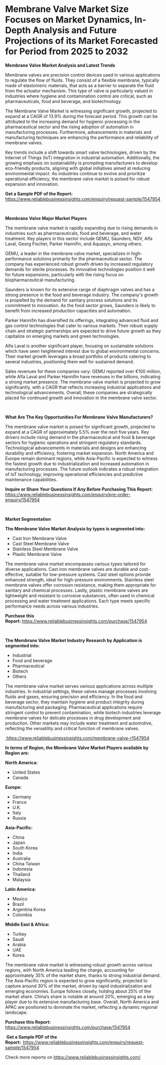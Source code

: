 <p><h1>Membrane Valve Market Size Focuses on Market Dynamics, In-Depth Analysis and Future Projections of its Market Forecasted for Period from 2025 to 2032</h1></p><p><strong>Membrane Valve Market Analysis and Latest Trends</strong></p>
<p><p>Membrane valves are precision control devices used in various applications to regulate the flow of fluids. They consist of a flexible membrane, typically made of elastomeric materials, that acts as a barrier to separate the fluid from the actuator mechanism. This type of valve is particularly valued in industries where hygiene and contamination control are critical, such as pharmaceuticals, food and beverage, and biotechnology.</p><p>The Membrane Valve Market is witnessing significant growth, projected to expand at a CAGR of 13.9% during the forecast period. This growth can be attributed to the increasing demand for hygienic processing in the pharmaceutical sector and the rising adoption of automation in manufacturing processes. Furthermore, advancements in materials and manufacturing techniques are enhancing the performance and reliability of membrane valves. </p><p>Key trends include a shift towards smart valve technologies, driven by the Internet of Things (IoT) integration in industrial automation. Additionally, the growing emphasis on sustainability is prompting manufacturers to develop eco-friendly products, aligning with global initiatives aimed at reducing environmental impact. As industries continue to evolve and prioritize operational efficiency, the membrane valve market is poised for robust expansion and innovation.</p></p>
<p><strong>Get a Sample PDF of the Report:&nbsp;</strong> <a href="https://www.reliablebusinessinsights.com/enquiry/request-sample/1547954?utm_campaign=2302&utm_medium=2&utm_source=Github&utm_content=ia&utm_term=10042025&utm_id=membrane-valve">https://www.reliablebusinessinsights.com/enquiry/request-sample/1547954</a></p>
<p>&nbsp;</p>
<p><strong>Membrane Valve Major Market Players</strong></p>
<p><p>The membrane valve market is rapidly expanding due to rising demands in industries such as pharmaceuticals, food and beverage, and water treatment. Key players in this sector include GEMU, Saunders, NDV, Alfa Laval, Georg Fischer, Parker Hannifin, and Aquasyn, among others.</p><p>GEMU, a leader in the membrane valve market, specializes in high-performance solutions primarily for the pharmaceutical sector. The company has experienced robust growth driven by increased regulatory demands for sterile processes. Its innovative technologies position it well for future expansions, particularly with the rising focus on biopharmaceutical manufacturing.</p><p>Saunders is known for its extensive range of diaphragm valves and has a strong presence in the food and beverage industry. The company's growth is propelled by the demand for sanitary process solutions and its commitment to innovation. As the food sector grows, Saunders is likely to benefit from increased production capacities and automation.</p><p>Parker Hannifin has diversified its offerings, integrating advanced fluid and gas control technologies that cater to various markets. Their robust supply chain and strategic partnerships are expected to drive future growth as they capitalize on emerging markets and green technologies.</p><p>Alfa Laval is another significant player, focusing on sustainable solutions which have seen heightened interest due to global environmental concerns. Their market growth leverages a broad portfolio of products catering to several industries, positioning them well for sustained demand.</p><p>Sales revenues for these companies vary: GEMU reported over €100 million, while Alfa Laval and Parker Hannifin have revenues in the billions, indicating a strong market presence. The membrane valve market is projected to grow significantly, with a CAGR that reflects increasing industrial applications and technological advancements. Overall, these companies are strategically placed for continued growth and innovation in the membrane valve sector.</p></p>
<p>&nbsp;</p>
<p><strong>What Are The Key Opportunities For Membrane Valve Manufacturers?</strong></p>
<p><p>The membrane valve market is poised for significant growth, projected to expand at a CAGR of approximately 5.5% over the next five years. Key drivers include rising demand in the pharmaceutical and food & beverage sectors for hygienic operations and stringent regulatory standards. Technological advancements in materials and designs are enhancing durability and efficiency, fostering market expansion. North America and Europe remain dominant regions, while Asia-Pacific is expected to witness the fastest growth due to industrialization and increased automation in manufacturing processes. The future outlook indicates a robust integration of IoT technology, improving operational efficiencies and predictive maintenance capabilities.</p></p>
<p><strong>Inquire or Share Your Questions If Any Before Purchasing This Report:</strong> <a href="https://www.reliablebusinessinsights.com/enquiry/pre-order-enquiry/1547954?utm_campaign=2302&utm_medium=2&utm_source=Github&utm_content=ia&utm_term=10042025&utm_id=membrane-valve">https://www.reliablebusinessinsights.com/enquiry/pre-order-enquiry/1547954</a></p>
<p>&nbsp;</p>
<p><strong>Market Segmentation</strong></p>
<p><strong>The Membrane Valve Market Analysis by types is segmented into:</strong></p>
<p><ul><li>Cast Iron Membrane Valve</li><li>Cast Steel Membrane Valve</li><li>Stainless Steel Membrane Valve</li><li>Plastic Membrane Valve</li></ul></p>
<p><p>The membrane valve market encompasses various types tailored for diverse applications. Cast iron membrane valves are durable and cost-effective, suitable for low-pressure systems. Cast steel options provide enhanced strength, ideal for high-pressure environments. Stainless steel membrane valves offer corrosion resistance, making them appropriate for sanitary and chemical processes. Lastly, plastic membrane valves are lightweight and resistant to corrosive substances, often used in chemical processing and water treatment applications. Each type meets specific performance needs across various industries.</p></p>
<p><strong>Purchase this Report:&nbsp;</strong><a href="https://www.reliablebusinessinsights.com/purchase/1547954?utm_campaign=2302&utm_medium=2&utm_source=Github&utm_content=ia&utm_term=10042025&utm_id=membrane-valve">https://www.reliablebusinessinsights.com/purchase/1547954</a></p>
<p>&nbsp;</p>
<p><strong>The Membrane Valve Market Industry Research by Application is segmented into:</strong></p>
<p><ul><li>Industrial</li><li>Food and beverage</li><li>Pharmaceutical</li><li>Biotech</li><li>Others</li></ul></p>
<p><p>The membrane valve market serves various applications across multiple industries. In industrial settings, these valves manage processes involving fluids and gases, ensuring precision and efficiency. In the food and beverage sector, they maintain hygiene and product integrity during manufacturing and packaging. Pharmaceutical applications require stringent control to prevent contamination, while biotech industries leverage membrane valves for delicate processes in drug development and production. Other markets may include water treatment and automotive, reflecting the versatility and critical function of membrane valves.</p></p>
<p><a href="https://www.reliablebusinessinsights.com/membrane-valve-r1547954?utm_campaign=2302&utm_medium=2&utm_source=Github&utm_content=ia&utm_term=10042025&utm_id=membrane-valve">&nbsp;https://www.reliablebusinessinsights.com/membrane-valve-r1547954</a></p>
<p><strong>In terms of Region, the Membrane Valve Market Players available by Region are:</strong></p>
<p>
    <p> <strong> North America: </strong>
        <ul>
            <li>United States</li>
            <li>Canada</li>
        </ul>
        </p> 
    <p> <strong> Europe: </strong>
        <ul>
            <li>Germany</li>
            <li>France</li>
            <li>U.K.</li>
            <li>Italy</li>
            <li>Russia</li>
        </ul>
        </p> 
    <p> <strong> Asia-Pacific: </strong>
        <ul>
            <li>China</li>
            <li>Japan</li>
            <li>South Korea</li>
            <li>India</li>
            <li>Australia</li>
            <li>China Taiwan</li>
            <li>Indonesia</li>
            <li>Thailand</li>
            <li>Malaysia</li>
        </ul>
        </p> 
    <p> <strong> Latin America: </strong>
        <ul>
            <li>Mexico</li>
            <li>Brazil</li>
            <li>Argentina Korea</li>
            <li>Colombia</li>
        </ul>
        </p> 
    <p> <strong> Middle East & Africa: </strong>
        <ul>
            <li>Turkey</li>
            <li>Saudi</li>
            <li>Arabia</li>
            <li>UAE</li>
            <li>Korea</li>
        </ul>
    </p>
    </p>
<p><p>The membrane valve market is witnessing robust growth across various regions, with North America leading the charge, accounting for approximately 35% of the market share, thanks to strong industrial demand. The Asia-Pacific region is expected to grow significantly, projected to capture around 30% of the market, driven by rapid industrialization and emerging economies. Europe follows closely, holding about 25% of the market share. China’s share is notable at around 20%, emerging as a key player due to its extensive manufacturing base. Overall, North America and APAC are positioned to dominate the market, reflecting a dynamic regional landscape.</p></p>
<p><strong>Purchase this Report: </strong><a href="https://www.reliablebusinessinsights.com/purchase/1547954?utm_campaign=2302&utm_medium=2&utm_source=Github&utm_content=ia&utm_term=10042025&utm_id=membrane-valve">https://www.reliablebusinessinsights.com/purchase/1547954</a></p>
<p>&nbsp;<strong>Get a Sample PDF of the Report:&nbsp;&nbsp;</strong><a href="https://www.reliablebusinessinsights.com/enquiry/request-sample/1547954?utm_campaign=2302&utm_medium=2&utm_source=Github&utm_content=ia&utm_term=10042025&utm_id=membrane-valve">https://www.reliablebusinessinsights.com/enquiry/request-sample/1547954</a></p>
<p><strong></strong></p>
<p>Check more reports on <a href="https://www.reliablebusinessinsights.com/?utm_campaign=2302&utm_medium=2&utm_source=Github&utm_content=ia&utm_term=10042025&utm_id=membrane-valve">https://www.reliablebusinessinsights.com/</a></p>